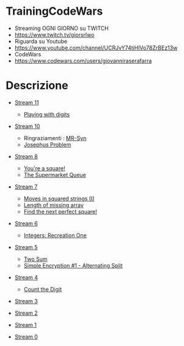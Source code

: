 # TrainingCodeWars
 - Streaming OGNI GIORNO su TWITCH
 - https://www.twitch.tv/giorsrlwo
 - Riguarda su Youtube
 - https://www.youtube.com/channel/UCRJvY74tiHlVo78ZrBEz13w
 - CodeWars
 - https://www.codewars.com/users/giovanniraserafarra

# Descrizione
- [Stream 11]()
    - [Playing with digits](https://www.codewars.com/kata/5552101f47fc5178b1000050)

- [Stream 10](https://www.youtube.com/watch?v=PZnoCHCeBkU)
    - Ringraziamenti : [MR-Syn](https://github.com/MR-Syn)
    - [Josephus Problem](https://www.codewars.com/kata/5550d638a99ddb113e0000a2)

- [Stream 8](https://www.youtube.com/watch?v=AdiyVQbBSUc)
    - [You're a square!](https://www.codewars.com/kata/54c27a33fb7da0db0100040e)
    - [The Supermarket Queue](https://www.codewars.com/kata/57b06f90e298a7b53d000a86)

- [Stream 7](https://www.youtube.com/watch?v=xLxc0ubbqEU)
    - [Moves in squared strings (I)](https://www.codewars.com/kata/56dbe0e313c2f63be4000b25)
    - [Length of missing array](https://www.codewars.com/kata/57b6f5aadb5b3d0ae3000611)
    - [Find the next perfect square!](https://www.codewars.com/kata/56269eb78ad2e4ced1000013)

- [Stream 6](https://www.youtube.com/watch?v=xSHxbdeZZZQ)
    - [Integers: Recreation One](https://www.codewars.com/kata/55aa075506463dac6600010d)

- [Stream 5](https://www.youtube.com/watch?v=BxVE7uhG7s0)
    - [Two Sum](https://www.codewars.com/kata/52c31f8e6605bcc646000082)
    - [Simple Encryption #1 - Alternating Split](https://www.codewars.com/kata/57814d79a56c88e3e0000786)

- [Stream 4](https://www.youtube.com/watch?v=3EDRtUnyFk0)
    - [Count the Digit](https://www.codewars.com/kata/566fc12495810954b1000030)

- [Stream 3](https://www.youtube.com/watch?v=A3g3nmgxcVw)

- [Stream 2](https://www.youtube.com/watch?v=4pXGOTNBq2E)

- [Stream 1]()

- [Stream 0](https://www.youtube.com/watch?v=8DEpBelNZZY)